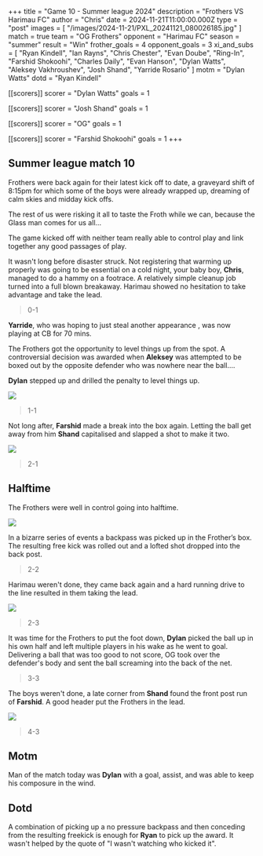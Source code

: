 +++
title = "Game 10 - Summer league 2024"
description = "Frothers VS Harimau FC"
author = "Chris"
date = 2024-11-21T11:00:00.000Z
type = "post"
images = [ "/images/2024-11-21/PXL_20241121_080026185.jpg" ]
match = true
team = "OG Frothers"
opponent = "Harimau FC"
season = "summer"
result = "Win"
frother_goals = 4
opponent_goals = 3
xi_and_subs = [
  "Ryan Kindell",
  "Ian Rayns",
  "Chris Chester",
  "Evan Doube",
  "Ring-In",
  "Farshid Shokoohi",
  "Charles Daily",
  "Evan Hanson",
  "Dylan Watts",
  "Aleksey Vakhroushev",
  "Josh Shand",
  "Yarride Rosario"
]
motm = "Dylan Watts"
dotd = "Ryan Kindell"

[[scorers]]
scorer = "Dylan Watts"
goals = 1

[[scorers]]
scorer = "Josh Shand"
goals = 1

[[scorers]]
scorer = "OG"
goals = 1

[[scorers]]
scorer = "Farshid Shokoohi"
goals = 1
+++

## Summer league match 10

Frothers were back again for their latest kick off to date, a graveyard shift of 8:15pm for which some of the boys were already wrapped up, dreaming of calm skies and midday kick offs.

The rest of us were risking it all to taste the Froth while we can, because the Glass man comes for us all…

The game kicked off with neither team really able to control play and link together any good passages of play.

It wasn't long before disaster struck. Not registering that warming up properly was going to be essential on a cold night, your baby boy, **Chris**, managed to do a hammy on a footrace. A relatively simple cleanup job turned into a full blown breakaway. Harimau showed no hesitation to take advantage and take the lead.

> 0-1

**Yarride**, who was hoping to just steal another appearance , was now playing at CB for 70 mins.

The Frothers got the opportunity to level things up from the spot. A controversial decision was awarded when **Aleksey** was attempted to be boxed out by the opposite defender who was nowhere near the ball….

**Dylan** stepped up and drilled the penalty to level things up.

![](/images/2024-11-21/dyl-pen.jpg)

> 1-1

Not long after, **Farshid** made a break into the box again. Letting the ball get away from him **Shand** capitalised and slapped a shot to make it two.

![](/images/2024-11-21/shand1.jpg)

> 2-1

## Halftime

The Frothers were well in control going into halftime.

![](/images/2024-11-21/PXL_20241121_080026185.jpg)

In a bizarre series of events a backpass was picked up in the Frother’s box. The resulting free kick was rolled out and a lofted shot dropped into the back post.

> 2-2

Harimau weren't done, they came back again and a hard running drive to the line resulted in them taking the lead.

![](/images/2024-11-21/PXL_20241121_083047244.jpg)

> 2-3

It was time for the Frothers to put the foot down, **Dylan** picked the ball up in his own half and left multiple players in his wake as he went to goal. Delivering a ball that was too good to not score, OG took over the defender's body and sent the ball screaming into the back of the net.

> 3-3

The boys weren't done, a late corner from **Shand** found the front post run of **Farshid**. A good header put the Frothers in the lead.

![](/images/2024-11-21/farsh-throw.jpg)

> 4-3

## Motm

Man of the match today was **Dylan** with a goal, assist, and was able to keep his composure in the wind.

## Dotd

A combination of picking up a no pressure backpass and then conceding from the resulting freekick is enough for **Ryan** to pick up the award. It wasn't helped by the quote of "I wasn't watching who kicked it".

